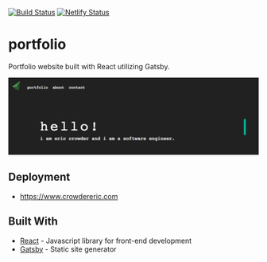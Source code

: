 [![Build Status](https://travis-ci.org/ebcrowder/gatsby_crowdereric.svg?branch=master)](https://travis-ci.org/ebcrowder/gatsby_crowdereric)
[![Netlify Status](https://api.netlify.com/api/v1/badges/fbf352de-9d29-4f54-a74b-17c294a19d89/deploy-status)](https://app.netlify.com/sites/objective-lewin-5dca16/deploys)

# portfolio

Portfolio website built with React utilizing Gatsby.

![alt text](/portfolio.jpg?raw=true 'portfolio')

## Deployment

- https://www.crowdereric.com

## Built With

- [React](https://reactjs.org/) - Javascript library for front-end development
- [Gatsby](https://www.gatsbyjs.org/) - Static site generator
